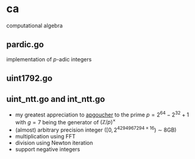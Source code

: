 # ca
computational algebra

## pardic.go

implementation of $p$-adic integers

## uint1792.go

## uint_ntt.go and int_ntt.go

- my greatest appreciation to [apgoucher](https://cp4space.hatsya.com/2021/09/01/an-efficient-prime-for-number-theoretic-transforms/) to the prime $p = 2^{64} - 2^{32} + 1$ with $g=7$ being the generator of $(\mathbb{Z}/p)^\times$
- (almost) arbitrary precision integer ($[0, 2^{4294967294 \times 16})$ $\sim$ 8GB)  
- multiplication using FFT
- division using Newton iteration
- support negative integers
